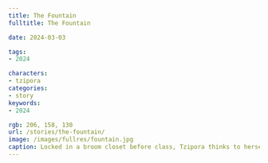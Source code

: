 ```yaml
---
title: The Fountain
fulltitle: The Fountain

date: 2024-03-03

tags:
- 2024

characters:
- tzipora
categories:
- story
keywords:
- 2024

rgb: 206, 158, 130
url: /stories/the-fountain/
image: /images/fullres/fountain.jpg
caption: Locked in a broom closet before class, Tzipora thinks to herself -- 'I could have made that jump.'
---
```

